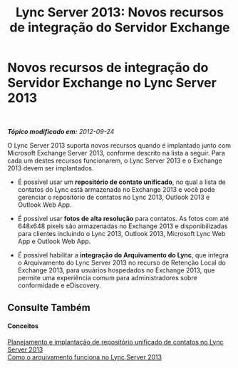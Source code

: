 ﻿---
title: 'Lync Server 2013: Novos recursos de integração do Servidor Exchange'
TOCTitle: Novos recursos de integração do Servidor Exchange
ms:assetid: cad9cbfa-f213-42af-9c8b-9baf1a5bf6bd
ms:mtpsurl: https://technet.microsoft.com/pt-br/library/JJ205269(v=OCS.15)
ms:contentKeyID: 49308116
ms.date: 05/19/2016
mtps_version: v=OCS.15
ms.translationtype: HT
---

# Novos recursos de integração do Servidor Exchange no Lync Server 2013

 

_**Tópico modificado em:** 2012-09-24_

O Lync Server 2013 suporta novos recursos quando é implantado junto com Microsoft Exchange Server 2013, conforme descrito na lista a seguir. Para cada um destes recursos funcionarem, o Lync Server 2013 e o Exchange 2013 devem ser implantados.

  - É possível usar um **repositório de contato unificado**, no qual a lista de contatos do Lync está armazenada no Exchange 2013 e você pode gerenciar o repositório de contatos no Lync 2013, Outlook 2013 e Outlook Web App.

  - É possível usar **fotos de alta resolução** para contatos. As fotos com até 648x648 pixels são armazenadas no Exchange 2013 e disponibilizadas para clientes incluindo o Lync 2013, Outlook 2013, Microsoft Lync Web App e Outlook Web App.

  - É possível habilitar a **integração do Arquivamento do Lync**, que integra o Arquivamento do Lync Server 2013 no recurso de Retenção Local do Exchange 2013, para usuários hospedados no Exchange 2013, que permite uma experiência comum para administradores sobre conformidade e eDiscovery.

## Consulte Também

#### Conceitos

[Planejamento e implantação de repositório unificado de contatos no Lync Server 2013](lync-server-2013-planning-and-deploying-unified-contact-store.md)  
[Como o arquivamento funciona no Lync Server 2013](lync-server-2013-how-archiving-works.md)

